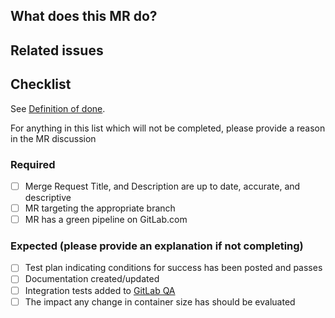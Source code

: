 <!-- After merging changes to this template, update the `Default description template for merge requests` -->
<!-- found under Settings - General Merge Requests -->
## What does this MR do?

<!-- Briefly describe what this MR is about. -->

## Related issues

<!-- Link related issues below. Insert the issue link or reference after the word "Closes" if merging this should automatically close it. -->

## Checklist

See [Definition of done](https://gitlab.com/gitlab-org/gitlab-foss/blob/master/doc/development/contributing/merge_request_workflow.md#definition-of-done).

For anything in this list which will not be completed, please provide a reason in the MR discussion

### Required
- [ ] Merge Request Title, and Description are up to date, accurate, and descriptive
- [ ] MR targeting the appropriate branch
- [ ] MR has a green pipeline on GitLab.com

### Expected (please provide an explanation if not completing)
- [ ] Test plan indicating conditions for success has been posted and passes
- [ ] Documentation created/updated
- [ ] Integration tests added to [GitLab QA](https://gitlab.com/gitlab-org/gitlab-qa)
- [ ] The impact any change in container size has should be evaluated
